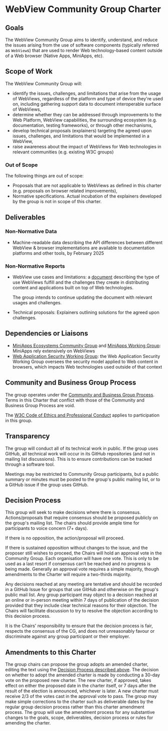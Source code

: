 # WebView Community Group Charter

## Goals

The WebView Community Group aims to identify, understand, and reduce the issues arising from the use of software components (typically referred as `WebView`s) that are used to render Web technology-based content outside of a Web browser (Native Apps, MiniApps, etc).

## Scope of Work

The WebView Community Group will:
* identify the issues, challenges, and limitations that arise from the usage of WebViews, regardless of the platform and
type of device they're used on, including gathering support data to document interoperable surface of WebViews,
* determine whether they can be addressed through improvements to the Web Platform, WebView capabilities, the surrounding ecosystem (e.g. documentation, testing frameworks), or through other mechanisms,
* develop technical proposals (explainers) targeting the agreed upon issues, challenges, and limitations that would be implemented in a WebView,
* raise awareness about the impact of WebViews for Web technologies in relevant communities (e.g. existing W3C groups)

### Out of Scope

The following things are out of scope:
* Proposals that are not applicable to WebViews as defined in this charter (e.g. proposals on browser related improvements),
* Normative specifications. Actual incubation of the explainers developed by the group is not in scope of this charter.

## Deliverables

### Non-Normative Data

* Machine-readable data describing the API differences between different WebView & browser implementations are available
to documentation platforms and other tools, by February 2025

### Non-Normative Reports

* WebView use cases and limitations: a [document](https://webview-cg.github.io/usage-and-challenges/) describing the type of use WebViews fulfill and the challenges they create in distributing content and applications built on top of Web technologies.

  The group intends to continue updating the document with relevant usages and challenges.

* Technical proposals: Explainers outlining solutions for the agreed upon challenges.

## Dependencies or Liaisons

* [MiniApps Ecosystems Community Group](https://www.w3.org/community/miniapps/) and [MiniApps Working Group](https://www.w3.org/groups/wg/miniapps): MiniApps rely extensively on WebViews
* [Web Application Security Working Group](https://www.w3.org/2011/webappsec/): the Web Application Security Working Group oversees the security model applied to Web content in browsers, which impacts Web technologies used outside of that context

## Community and Business Group Process

The group operates under the [Community and Business Group Process](https://www.w3.org/community/about/agreements/). Terms in this Charter that conflict with those of the Community and Business Group Process are void.

The [W3C Code of Ethics and Professional Conduct](https://www.w3.org/Consortium/cepc/) applies to participation in this group.

## Transparency

The group will conduct all of its technical work in public. If the group uses GitHub, all technical work will occur in its GitHub repositories (and not in mailing list discussions). This is to ensure contributions can be tracked through a software tool.

Meetings may be restricted to Community Group participants, but a public summary or minutes must be posted to the group's public mailing list, or to a GitHub issue if the group uses GitHub.

## Decision Process
This group will seek to make decisions where there is consensus. Actions/proposals that require consensus should be proposed publicly on the group's mailing list. The chairs should provide ample time for participants to voice concern (7+ days).

If there is no opposition, the action/proposal will proceed.

If there is sustained opposition without changes to the issue, and the proposer still wishes to proceed, the Chairs will hold an approval vote in the Community Group. Each organisation will have one vote. This is only to be used as a last resort if consensus can’t be reached and no progress is being made. Generally an approval vote requires a simple majority, though amendments to the Charter will require a two-thirds majority.

Any decisions reached at any meeting are tentative and should be recorded in a GitHub Issue for groups that use GitHub and otherwise on the group's public mail list. Any group participant may object to a decision reached at an online or in-person meeting within 7 days of publication of the decision provided that they include clear technical reasons for their objection. The Chairs will facilitate discussion to try to resolve the objection according to this decision process.

It is the Chairs' responsibility to ensure that the decision process is fair, respects the consensus of the CG, and does not unreasonably favour or discriminate against any group participant or their employer.

## Amendments to this Charter

The group chairs can propose the group adopts an amended charter, editing the text using the [Decision Process described above](#decision-process). The decision on whether to adopt the amended charter is made by conducting a 30-day vote on the proposed new charter. The new charter, if approved, takes effect on either the proposed date in the charter itself, or 7 days after the result of the election is announced, whichever is later. A new charter must receive 2/3 of the votes cast in the approval vote to pass. The group may make simple corrections to the charter such as deliverable dates by the regular group decision process rather than this charter amendment process. The group will use the amendment process for any substantive changes to the goals, scope, deliverables, decision process or rules for amending the charter.
